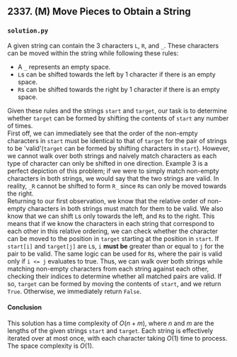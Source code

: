 ## 2337. (M) Move Pieces to Obtain a String

### `solution.py`
A given string can contain the 3 characters `L`, `R`, and `_`. These characters can be moved within the string while following these rules:  

- A `_` represents an empty space.  
- `L`s can be shifted towards the left by 1 character if there is an empty space.  
- `R`s can be shifted towards the right by 1 character if there is an empty space.  

Given these rules and the strings `start` and `target`, our task is to determine whether `target` can be formed by shifting the contents of `start` any number of times.  
First off, we can immediately see that the order of the non-empty characters in `start` must be identical to that of `target` for the pair of strings to be 'valid'(`target` can be formed by shifting characters in `start`). However, we cannot walk over both strings and naively match characters as each type of character can only be shifted in one direction. Example 3 is a perfect depiction of this problem; if we were to simply match non-empty characters in both strings, we would say that the two strings are valid. In reality, `_R` cannot be shifted to form `R_` since `R`s can only be moved towards the right.  
Returning to our first observation, we know that the relative order of non-empty characters in both strings must match for them to be valid. We also know that we can shift `L`s only towards the left, and `R`s to the right. This means that if we know the characters in each string that correspond to each other in this relative ordering, we can check whether the character can be moved to the position in `target` starting at the position in `start`. If `start[i]` and `target[j]` are `L`s, `i` **must be** greater than or equal to `j` for the pair to be valid. The same logic can be used for `R`s, where the pair is valid only if `i <= j` evaluates to true. Thus, we can walk over both strings while matching non-empty characters from each string against each other, checking their indices to determine whether all matched pairs are valid. If so, `target` can be formed by moving the contents of `start`, and we return `True`. Otherwise, we immediately return `False`.  

#### Conclusion
This solution has a time complexity of $O(n+m)$, where $n$ and $m$ are the lengths of the given strings `start` and `target`. Each string is effectively iterated over at most once, with each character taking $O(1)$ time to process. The space complexity is $O(1)$.  
  

